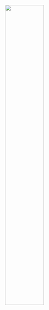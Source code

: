 <img src="[URL](https://www.google.com/url?sa=i&url=https%3A%2F%2Fforocoches.com%2Fforo%2Fshowthread.php%3Ft%3D6245766&psig=AOvVaw3lR_1ZGhGnitsr9j6_JgxJ&ust=1702586978394000&source=images&cd=vfe&opi=89978449&ved=0CBEQjRxqFwoTCLDVkPOkjYMDFQAAAAAdAAAAABAR)https://www.google.com/url?sa=i&url=https%3A%2F%2Fforocoches.com%2Fforo%2Fshowthread.php%3Ft%3D6245766&psig=AOvVaw3lR_1ZGhGnitsr9j6_JgxJ&ust=1702586978394000&source=images&cd=vfe&opi=89978449&ved=0CBEQjRxqFwoTCLDVkPOkjYMDFQAAAAAdAAAAABAR" width="50%" height="50%">

